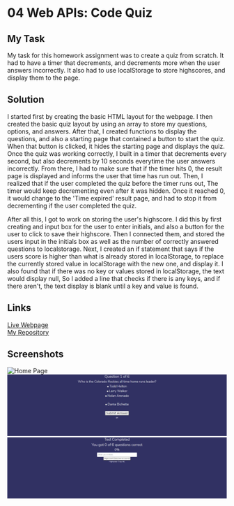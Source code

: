 # 04 Web APIs: Code Quiz

## My Task

My task for this homework assignment was to create a quiz from scratch. It had to have a timer that decrements, and decrements more when the user answers incorrectly. It also had to use localStorage to store highscores, and display them to the page.


##  Solution

I started first by creating the basic HTML layout for the webpage.
I then created the basic quiz layout by using an array to store my questions, options, and answers. After that, I created functions to display the questions, and also a starting page that contained a button to start the quiz. When that button is clicked, it hides the starting page and displays the quiz. 
Once the quiz was working correctly, I built in a timer that decrements every second, but also decrements by 10 seconds everytime the user answers incorrectly. From there, I had to make sure that if the timer hits 0, the result page is displayed and informs the user that time has run out. 
Then, I realized that if the user completed the quiz before the timer runs out, The timer would keep decrementing even after it was hidden. Once it reached 0, it would change to the 'Time expired' result page, and had to stop it from decrementing if the user completed the quiz.

After all this, I got to work on storing the user's highscore. I did this by first creating and input box for the user to enter initials, and also a button for the user to click to save their highscore. Then I connected them, and stored the users input in the initials box as well as the number of correctly answered questions to localstorage. Next, I created an if statement that says if the users score is higher than what is already stored in localStorage, to replace the currently stored value in localStorage with the new one, and display it. I also found that if there was no key or values stored in localStorage, the text would display null, So I added a line that checks if there is any keys, and if there aren't, the text display is blank until a key and value is found.


## Links

[Live Webpage](https://mli2950.github.io/Homework4-TimedQuiz/) <br/>
[My Repository](https://github.com/mli2950/Homework4-TimedQuiz) <br/>

## Screenshots

![Home Page](..\Assets\starterPage.png "Home Page")
![Questions](.\Assets\questions.png "Questions")
![Results Page](Assets\resultsPage.png "Results Page")